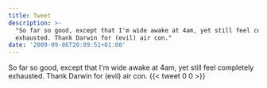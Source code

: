 ```yaml
---
title: Tweet
description: >-
  "So far so good, except that I'm wide awake at 4am, yet still feel completely
  exhausted. Thank Darwin for (evil) air con."
date: '2009-09-06T20:09:51+01:00'
---
```

So far so good, except that I'm wide awake at 4am, yet still feel completely exhausted. Thank Darwin for (evil) air con.
      {{< tweet 0 0 >}}
    
